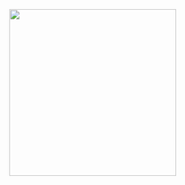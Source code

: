 <img src="https://github.com/user-attachments/assets/bb514772-084e-439f-997a-badfe089be76" width="300">

